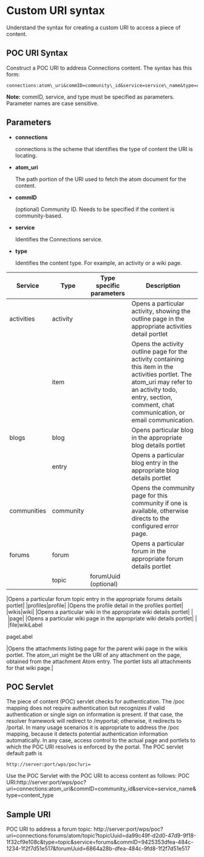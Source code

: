 # Custom URI syntax

Understand the syntax for creating a custom URI to access a piece of content.

## POC URI Syntax

Construct a POC URI to address Connections content. The syntax has this form:

```
connections:atom\_uri&commID=community\_id&service=service\_name&type=content\_type
```

**Note:** commID, service, and type must be specified as parameters. Parameter names are case sensitive.

## Parameters

-   **connections**

    connections is the scheme that identifies the type of content the URI is locating.

-   **atom\_uri**

    The path portion of the URI used to fetch the atom document for the content.

-   **commID**

    \(optional\) Community ID. Needs to be specified if the content is community-based.

-   **service**

    Identifies the Connections service.

-   **type**

    Identifies the content type. For example, an activity or a wiki page.


|Service|Type|Type specific parameters|Description|
|-------|----|------------------------|-----------|
|activities|activity| |Opens a particular activity, showing the outline page in the appropriate activities detail portlet|
| |item| |Opens the activity outline page for the activity containing this item in the activities portlet. The atom\_uri may refer to an activity todo, entry, section, comment, chat communication, or email communication.|
|blogs|blog| |Opens particular blog in the appropriate blog details portlet|
| |entry| |Opens a particular blog entry in the appropriate blog details portlet|
|communities|community| |Opens the community page for this community if one is available, otherwise directs to the configured error page.|
|forums|forum| |Opens a particular forum in the appropriate forum details portlet|
| |topic|forumUuid \(optional\)

|Opens a particular forum topic entry in the appropriate forums details portlet|
|profiles|profile| |Opens the profile detail in the profiles portlet|
|wikis|wiki| |Opens a particular wiki in the appropriate wiki details portlet|
| |page| |Opens a particular wiki page in the appropriate wiki details portlet|
| |file|wikiLabel

pageLabel

|Opens the attachments listing page for the parent wiki page in the wikis portlet. The atom\_uri might be the URI of any attachment on the page, obtained from the attachment Atom entry. The portlet lists all attachments for that wiki page.|

## POC Servlet

The piece of content \(POC\) servlet checks for authentication. The /poc mapping does not require authentication but recognizes if valid authentication or single sign on information is present. If that case, the resolver framework will redirect to /myportal; otherwise, it redirects to /portal. In many usage scenarios it is appropriate to address the /poc mapping, because it detects potential authentication information automatically. In any case, access control to the actual page and portlets to which the POC URI resolves is enforced by the portal. The POC servlet default path is

```
http://server:port/wps/poc?uri= 
```

Use the POC Servlet with the POC URI to access content as follows: POC URI:http://server:port/wps/poc?uri=connections:atom\_uri&commID=community\_id&service=service\_name&type=content\_type

## Sample URI

POC URI to address a forum topic: http://server:port/wps/poc?uri=connections:forums/atom/topic?topicUuid=da99c49f-d2d0-47d9-9f18-1f32cf9e108c&type=topic&service=forums&commID=9425353dfea-484c-1234-1f2f7d51e517&forumUuid=6864a28b-dfea-484c-9fd8-1f2f7d51e517


